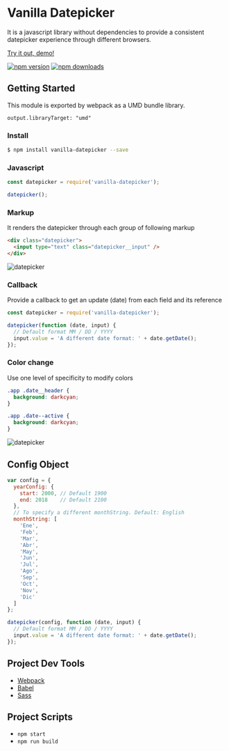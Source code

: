 # Vanilla Datepicker

It is a javascript library without dependencies to provide a consistent datepicker experience through different browsers.

[Try it out, demo!](https://jberivera.github.io/vanilla-datepicker/)

[![npm version](https://img.shields.io/npm/v/vanilla-datepicker.svg?style=flat-square)](https://www.npmjs.com/package/vanilla-datepicker)
[![npm downloads](https://img.shields.io/npm/dm/vanilla-datepicker.svg?style=flat-square)](https://www.npmjs.com/package/vanilla-datepicker)

## Getting Started

This module is exported by webpack as a UMD bundle library.

`output.libraryTarget: "umd"`

### Install

```bash
$ npm install vanilla-datepicker --save
```

### Javascript

```js
const datepicker = require('vanilla-datepicker');

datepicker();
```

### Markup

It renders the datepicker through each group of following markup

```html
<div class="datepicker">
  <input type="text" class="datepicker__input" />
</div>
```

![datepicker](https://i.imgur.com/UgCmG5O.jpg)

### Callback

Provide a callback to get an update (date) from each field and its reference

```js
const datepicker = require('vanilla-datepicker');

datepicker(function (date, input) {
  // Default format MM / DD / YYYY
  input.value = 'A different date format: ' + date.getDate();
});
```

### Color change

Use one level of specificity to modify colors

```css
.app .date__header {
  background: darkcyan;
}

.app .date--active {
  background: darkcyan;
}
```

![datepicker](https://i.imgur.com/D6RieHO.jpg)

## Config Object

```js
var config = {
  yearConfig: {
    start: 2000, // Default 1900
    end: 2018    // Default 2100
  },
  // To specify a different monthString. Default: English
  monthString: [
    'Ene',
    'Feb',
    'Mar',
    'Abr',
    'May',
    'Jun',
    'Jul',
    'Ago',
    'Sep',
    'Oct',
    'Nov',
    'Dic'
  ]
};

datepicker(config, function (date, input) {
  // Default format MM / DD / YYYY
  input.value = 'A different date format: ' + date.getDate();
});
```

## Project Dev Tools

- [Webpack](https://webpack.github.io/)
- [Babel](https://babeljs.io/)
- [Sass](http://sass-lang.com/)

## Project Scripts

- `npm start`
- `npm run build`
